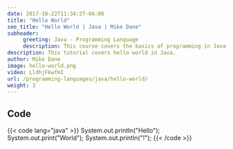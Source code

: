 ```yaml
---
date: 2017-10-22T11:34:27-04:00
title: "Hello World"
seo_title: "Hello World | Java | Mike Dane"
subheader:
     greeting: Java - Programming Language
     description: This course covers the basics of programming in Java. Work your way through the videos/articles and I'll teach you everything you need to know to start your programming journey!
description: This tutorial covers hello world in Java.
author: Mike Dane
image: hello-world.png
video: LldhjFkwfmI
url: /programming-languages/java/hello-world/
weight: 3
---
```

## Code

{{< code lang="java" >}}
System.out.println("Hello");
System.out.print("World");
System.out.println("!");
{{< /code >}}
